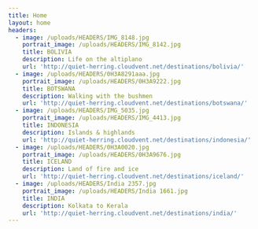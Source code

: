 ```yaml
---
title: Home
layout: home
headers:
  - image: /uploads/HEADERS/IMG_8148.jpg
    portrait_image: /uploads/HEADERS/IMG_8142.jpg
    title: BOLIVIA
    description: Life on the altiplano
    url: 'http://quiet-herring.cloudvent.net/destinations/bolivia/'
  - image: /uploads/HEADERS/0H3A8291aaa.jpg
    portrait_image: /uploads/HEADERS/0H3A9222.jpg
    title: BOTSWANA
    description: Walking with the bushmen
    url: 'http://quiet-herring.cloudvent.net/destinations/botswana/'
  - image: /uploads/HEADERS/IMG_5035.jpg
    portrait_image: /uploads/HEADERS/IMG_4413.jpg
    title: INDONESIA
    description: Islands & highlands
    url: 'http://quiet-herring.cloudvent.net/destinations/indonesia/'
  - image: /uploads/HEADERS/0H3A0020.jpg
    portrait_image: /uploads/HEADERS/0H3A9676.jpg
    title: ICELAND
    description: Land of fire and ice
    url: 'http://quiet-herring.cloudvent.net/destinations/iceland/'
  - image: /uploads/HEADERS/India 2357.jpg
    portrait_image: /uploads/HEADERS/India 1661.jpg
    title: INDIA
    description: Kolkata to Kerala
    url: 'http://quiet-herring.cloudvent.net/destinations/india/'
---
```



